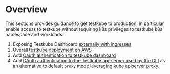 # Overview

This sections provides guidance to get testkube to production, in particular enable access to testkube without requiring k8s privileges to testkube k8s namespace and workloads:
1. Exposing Testkube Dashboard [externally with ingresses](exposing-testkube/overview.md) 
2. Overall [testkube deployment on AWS](aws.md)
3. Add [Oauth authentication to testkube dashboard](authentication/oauth-ui.md) 
4. Add [OAuth authentication to the Testkube api-server used by the CLI](authentication/oauth-cli.md) as an alternative to default `proxy` mode leveraging [kube apiserver proxy](https://kubernetes.io/docs/concepts/cluster-administration/proxies/).   
